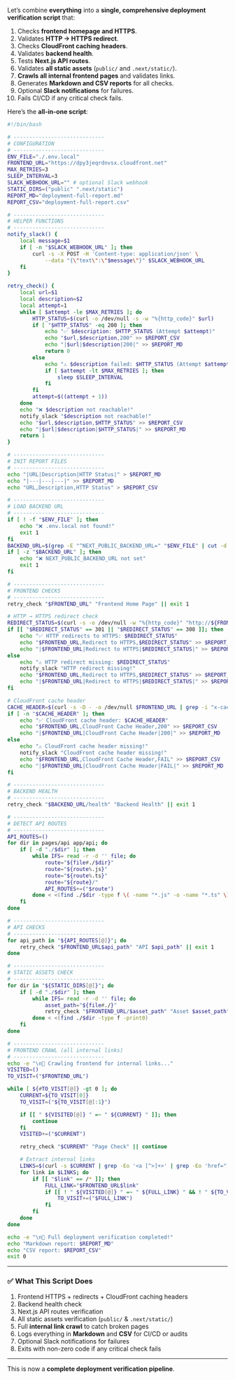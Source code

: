Let’s combine **everything** into a **single, comprehensive deployment verification script** that:

1. Checks **frontend homepage and HTTPS**.
2. Validates **HTTP → HTTPS redirect**.
3. Checks **CloudFront caching headers**.
4. Validates **backend health**.
5. Tests **Next.js API routes**.
6. Validates **all static assets** (`public/` and `.next/static/`).
7. **Crawls all internal frontend pages** and validates links.
8. Generates **Markdown and CSV reports** for all checks.
9. Optional **Slack notifications** for failures.
10. Fails CI/CD if any critical check fails.

Here’s the **all-in-one script**:

```bash
#!/bin/bash

# -----------------------------
# CONFIGURATION
# -----------------------------
ENV_FILE="./.env.local"
FRONTEND_URL="https://dpy3jeqrdnvsx.cloudfront.net"
MAX_RETRIES=3
SLEEP_INTERVAL=3
SLACK_WEBHOOK_URL="" # optional Slack webhook
STATIC_DIRS=("public" ".next/static")
REPORT_MD="deployment-full-report.md"
REPORT_CSV="deployment-full-report.csv"

# -----------------------------
# HELPER FUNCTIONS
# -----------------------------
notify_slack() {
    local message=$1
    if [ -n "$SLACK_WEBHOOK_URL" ]; then
        curl -s -X POST -H 'Content-type: application/json' \
            --data "{\"text\":\"$message\"}" $SLACK_WEBHOOK_URL
    fi
}

retry_check() {
    local url=$1
    local description=$2
    local attempt=1
    while [ $attempt -le $MAX_RETRIES ]; do
        HTTP_STATUS=$(curl -o /dev/null -s -w "%{http_code}" $url)
        if [ "$HTTP_STATUS" -eq 200 ]; then
            echo "✅ $description: $HTTP_STATUS (Attempt $attempt)"
            echo "$url,$description,200" >> $REPORT_CSV
            echo "|$url|$description|200|" >> $REPORT_MD
            return 0
        else
            echo "⚠️ $description failed: $HTTP_STATUS (Attempt $attempt)"
            if [ $attempt -lt $MAX_RETRIES ]; then
                sleep $SLEEP_INTERVAL
            fi
        fi
        attempt=$((attempt + 1))
    done
    echo "❌ $description not reachable!"
    notify_slack "$description not reachable!"
    echo "$url,$description,$HTTP_STATUS" >> $REPORT_CSV
    echo "|$url|$description|$HTTP_STATUS|" >> $REPORT_MD
    return 1
}

# -----------------------------
# INIT REPORT FILES
# -----------------------------
echo "|URL|Description|HTTP Status|" > $REPORT_MD
echo "|---|---|---|" >> $REPORT_MD
echo "URL,Description,HTTP Status" > $REPORT_CSV

# -----------------------------
# LOAD BACKEND URL
# -----------------------------
if [ ! -f "$ENV_FILE" ]; then
    echo "❌ .env.local not found!"
    exit 1
fi
BACKEND_URL=$(grep -E "^NEXT_PUBLIC_BACKEND_URL=" "$ENV_FILE" | cut -d '=' -f2)
if [ -z "$BACKEND_URL" ]; then
    echo "❌ NEXT_PUBLIC_BACKEND_URL not set"
    exit 1
fi

# -----------------------------
# FRONTEND CHECKS
# -----------------------------
retry_check "$FRONTEND_URL" "Frontend Home Page" || exit 1

# HTTP → HTTPS redirect check
REDIRECT_STATUS=$(curl -s -o /dev/null -w "%{http_code}" "http://${FRONTEND_URL#https://}")
if [[ "$REDIRECT_STATUS" == 301 || "$REDIRECT_STATUS" == 308 ]]; then
    echo "✅ HTTP redirects to HTTPS: $REDIRECT_STATUS"
    echo "$FRONTEND_URL,Redirect to HTTPS,$REDIRECT_STATUS" >> $REPORT_CSV
    echo "|$FRONTEND_URL|Redirect to HTTPS|$REDIRECT_STATUS|" >> $REPORT_MD
else
    echo "⚠️ HTTP redirect missing: $REDIRECT_STATUS"
    notify_slack "HTTP redirect missing!"
    echo "$FRONTEND_URL,Redirect to HTTPS,$REDIRECT_STATUS" >> $REPORT_CSV
    echo "|$FRONTEND_URL|Redirect to HTTPS|$REDIRECT_STATUS|" >> $REPORT_MD
fi

# CloudFront cache header
CACHE_HEADER=$(curl -s -D - -o /dev/null $FRONTEND_URL | grep -i "x-cache")
if [ -n "$CACHE_HEADER" ]; then
    echo "✅ CloudFront cache header: $CACHE_HEADER"
    echo "$FRONTEND_URL,CloudFront Cache Header,200" >> $REPORT_CSV
    echo "|$FRONTEND_URL|CloudFront Cache Header|200|" >> $REPORT_MD
else
    echo "⚠️ CloudFront cache header missing!"
    notify_slack "CloudFront cache header missing!"
    echo "$FRONTEND_URL,CloudFront Cache Header,FAIL" >> $REPORT_CSV
    echo "|$FRONTEND_URL|CloudFront Cache Header|FAIL|" >> $REPORT_MD
fi

# -----------------------------
# BACKEND HEALTH
# -----------------------------
retry_check "$BACKEND_URL/health" "Backend Health" || exit 1

# -----------------------------
# DETECT API ROUTES
# -----------------------------
API_ROUTES=()
for dir in pages/api app/api; do
    if [ -d "./$dir" ]; then
        while IFS= read -r -d '' file; do
            route="${file#./$dir}"
            route="${route%.js}"
            route="${route%.ts}"
            route="${route}/"
            API_ROUTES+=("$route")
        done < <(find ./$dir -type f \( -name "*.js" -o -name "*.ts" \) -print0)
    fi
done

# -----------------------------
# API CHECKS
# -----------------------------
for api_path in "${API_ROUTES[@]}"; do
    retry_check "$FRONTEND_URL$api_path" "API $api_path" || exit 1
done

# -----------------------------
# STATIC ASSETS CHECK
# -----------------------------
for dir in "${STATIC_DIRS[@]}"; do
    if [ -d "./$dir" ]; then
        while IFS= read -r -d '' file; do
            asset_path="${file#./}"
            retry_check "$FRONTEND_URL/$asset_path" "Asset $asset_path" || exit 1
        done < <(find ./$dir -type f -print0)
    fi
done

# -----------------------------
# FRONTEND CRAWL (all internal links)
# -----------------------------
echo -e "\n🔎 Crawling frontend for internal links..."
VISITED=()
TO_VISIT=("$FRONTEND_URL")

while [ ${#TO_VISIT[@]} -gt 0 ]; do
    CURRENT=${TO_VISIT[0]}
    TO_VISIT=("${TO_VISIT[@]:1}")

    if [[ " ${VISITED[@]} " =~ " ${CURRENT} " ]]; then
        continue
    fi
    VISITED+=("$CURRENT")

    retry_check "$CURRENT" "Page Check" || continue

    # Extract internal links
    LINKS=$(curl -s $CURRENT | grep -Eo '<a [^>]+>' | grep -Eo 'href="[^"]+"' | cut -d'"' -f2)
    for link in $LINKS; do
        if [[ "$link" == /* ]]; then
            FULL_LINK="$FRONTEND_URL$link"
            if [[ ! " ${VISITED[@]} " =~ " ${FULL_LINK} " && ! " ${TO_VISIT[@]} " =~ " ${FULL_LINK} " ]]; then
                TO_VISIT+=("$FULL_LINK")
            fi
        fi
    done
done

echo -e "\n🎉 Full deployment verification completed!"
echo "Markdown report: $REPORT_MD"
echo "CSV report: $REPORT_CSV"
exit 0
```

---

### ✅ What This Script Does

1. Frontend HTTPS + redirects + CloudFront caching headers
2. Backend health check
3. Next.js API routes verification
4. All static assets verification (`public/` & `.next/static/`)
5. Full **internal link crawl** to catch broken pages
6. Logs everything in **Markdown** and **CSV** for CI/CD or audits
7. Optional Slack notifications for failures
8. Exits with non-zero code if any critical check fails

---

This is now a **complete deployment verification pipeline**.


